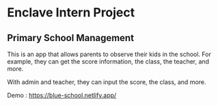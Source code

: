 # Enclave Intern Project
## Primary School Management

This is an app that allows parents to observe their kids in the school. For example, they can get the score information, the class, the teacher, and more.

With admin and teacher, they can input the score, the class, and more.

Demo : https://blue-school.netlify.app/
